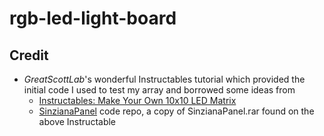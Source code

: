 # rgb-led-light-board

## Credit
- _GreatScottLab_'s wonderful Instructables tutorial which provided the initial code I used to test my array and borrowed some ideas from
    - [Instructables: Make Your Own 10x10 LED Matrix](https://www.instructables.com/id/Make-Your-Own-10x10-LED-Matrix/)
    - [SinzianaPanel](https://github.com/ckuzma/SinzianaPanel) code repo, a copy of SinzianaPanel.rar found on the above Instructable